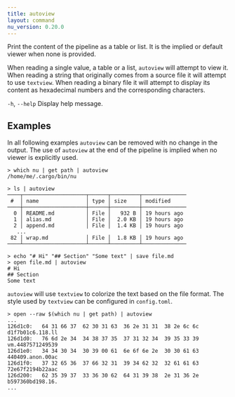 ```yaml
---
title: autoview
layout: command
nu_version: 0.20.0
---
```


Print the content of the pipeline as a table or list.
It is the implied or default viewer when none is provided.

When reading a single value, a table or a list, `autoview` will attempt to view it.
When reading a string that originally comes from a source file it will attempt
to use `textview`.
When reading a binary file it will attempt to display its content as hexadecimal
numbers and the corresponding characters.

`-h`, `--help`
  Display help message.

## Examples

In all following examples `autoview` can be removed with no change in the output.
The use of `autoview` at the end of the pipeline is implied when no viewer is
explicitly used.

```shell
> which nu | get path | autoview
/home/me/.cargo/bin/nu
```

```shell
> ls | autoview
────┬────────────────────┬──────┬─────────┬──────────────
 #  │ name               │ type │ size    │ modified
────┼────────────────────┼──────┼─────────┼──────────────
  0 │ README.md          │ File │   932 B │ 19 hours ago
  1 │ alias.md           │ File │  2.0 KB │ 19 hours ago
  2 │ append.md          │ File │  1.4 KB │ 19 hours ago
   ...
 82 │ wrap.md            │ File │  1.8 KB │ 19 hours ago
────┴────────────────────┴──────┴─────────┴──────────────
```

```shell
> echo "# Hi" "## Section" "Some text" | save file.md
> open file.md | autoview
# Hi
## Section
Some text
```

`autoview` will use `textview` to colorize the text based on the file format.
The style used by `textview` can be configured in `config.toml`.

```shell
> open --raw $(which nu | get path) | autoview
...
126d1c0:   64 31 66 37  62 30 31 63  36 2e 31 31  38 2e 6c 6c   d1f7b01c6.118.ll
126d1d0:   76 6d 2e 34  34 38 37 35  37 31 32 34  39 35 33 39   vm.4487571249539
126d1e0:   34 34 30 34  30 39 00 61  6e 6f 6e 2e  30 30 61 63   440409.anon.00ac
126d1f0:   37 32 65 36  37 66 32 31  39 34 62 32  32 61 61 63   72e67f2194b22aac
126d200:   62 35 39 37  33 36 30 62  64 31 39 38  2e 31 36 2e   b597360bd198.16.
...
```
